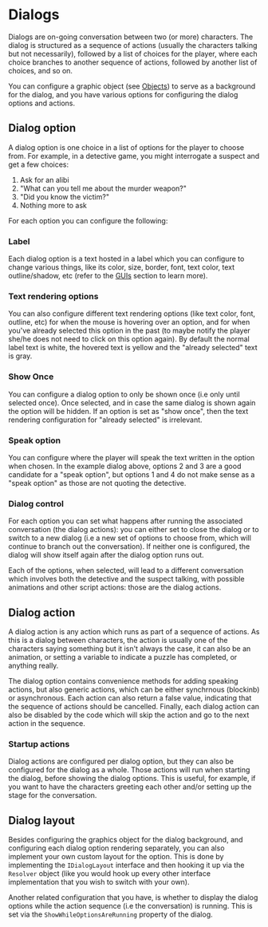 # Dialogs

Dialogs are on-going conversation between two (or more) characters.
The dialog is structured as a sequence of actions (usually the characters talking but not necessarily), followed by a list of choices for the player, where each choice branches to another sequence of actions, followed by another list of choices, and so on.

You can configure a graphic object (see [Objects](objects.md)) to serve as a background for the dialog, and you have various options for configuring the dialog options and actions.

## Dialog option

A dialog option is one choice in a list of options for the player to choose from.
For example, in a detective game, you might interrogate a suspect and get a few choices:
1. Ask for an alibi
2. "What can you tell me about the murder weapon?"
3. "Did you know the victim?"
4. Nothing more to ask

For each option you can configure the following:

### Label

Each dialog option is a text hosted in a label which you can configure to change various things, like its color, size, border, font, text color, text outline/shadow, etc (refer to the [GUIs](guis.md) section to learn more).

### Text rendering options

You can also configure different text rendering options (like text color, font, outline, etc) for when the mouse is hovering over an option, and for when you've already selected this option in the past (to maybe notify the player she/he does not need to click on this option again).
By default the normal label text is white, the hovered text is yellow and the "already selected" text is gray.

### Show Once

You can configure a dialog option to only be shown once (i.e only until selected once). Once selected, and in case the same dialog is shown again the option will be hidden.
If an option is set as "show once", then the text rendering configuration for "already selected" is irrelevant.

### Speak option

You can configure where the player will speak the text written in the option when chosen. In the example dialog above, options 2 and 3 are a good candidate for a "speak option", but options 1 and 4 do not make sense as a "speak option" as those are not quoting the detective.

### Dialog control

For each option you can set what happens after running the associated conversation (the dialog actions): you can either set to close the dialog or to switch to a new dialog (i.e a new set of options to choose from, which will continue to branch out the conversation). If neither one is configured, the dialog will show itself again after the dialog option runs out.

Each of the options, when selected, will lead to a different conversation which involves both the detective and the suspect talking, with possible animations and other script actions: those are the dialog actions.

## Dialog action

A dialog action is any action which runs as part of a sequence of actions. As this is a dialog between characters, the action is usually one of the characters saying something but it isn't always the case, it can also be an animation, or setting a variable to indicate a puzzle has completed, or anything really.

The dialog option contains convenience methods for adding speaking actions, but also generic actions, which can be either synchrnous (blockinb) or asynchronous. Each action can also return a false value, indicating that the sequence of actions should be cancelled.
Finally, each dialog action can also be disabled by the code which will skip the action and go to the next action in the sequence.

### Startup actions

Dialog actions are configured per dialog option, but they can also be configured for the dialog as a whole. Those actions will run when starting the dialog, before showing the dialog options. This is useful, for example, if you want to have the characters greeting each other and/or setting up the stage for the conversation.

## Dialog layout

Besides configuring the graphics object for the dialog background, and configuring each dialog option rendering separately, you can also implement your own custom layout for the option. This is done by implementing the `IDialogLayout` interface and then hooking it up via the `Resolver` object (like you would hook up every other interface implementation that you wish to switch with your own).

Another related configuration that you have, is whether to display the dialog options while the action sequence (i.e the conversation) is running. This is set via the `ShowWhileOptionsAreRunning` property of the dialog.
